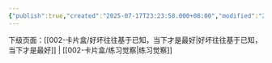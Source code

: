 ```yaml
---
{"publish":true,"created":"2025-07-17T23:23:58.000+08:00","modified":"2025-09-18T16:08:38.208+08:00","cssclasses":""}
---
```




下级页面：[[002-卡片盒/好坏往往基于已知，当下才是最好\|好坏往往基于已知，当下才是最好]] | [[002-卡片盒/练习觉察\|练习觉察]]

